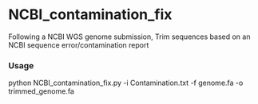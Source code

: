 # NCBI_contamination_fix

Following a NCBI WGS genome submission, 
Trim sequences based on an NCBI sequence error/contamination report

### Usage

python NCBI_contamination_fix.py -i Contamination.txt -f genome.fa -o trimmed_genome.fa
